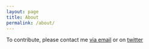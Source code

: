 ```yaml
---
layout: page
title: About
permalink: /about/
---
```


To contribute, please contact me [via email](mailto:charlesaverill20@gmail.com?subject=[GitHub]%20Contribute) or on [twitter](https://www.twitter.com/caverill_)
